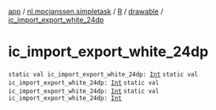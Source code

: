 [app](../../../index.md) / [nl.mpcjanssen.simpletask](../../index.md) / [R](../index.md) / [drawable](index.md) / [ic_import_export_white_24dp](.)

# ic_import_export_white_24dp

`static val ic_import_export_white_24dp: `[`Int`](https://kotlinlang.org/api/latest/jvm/stdlib/kotlin/-int/index.html)
`static val ic_import_export_white_24dp: `[`Int`](https://kotlinlang.org/api/latest/jvm/stdlib/kotlin/-int/index.html)
`static val ic_import_export_white_24dp: `[`Int`](https://kotlinlang.org/api/latest/jvm/stdlib/kotlin/-int/index.html)
`static val ic_import_export_white_24dp: `[`Int`](https://kotlinlang.org/api/latest/jvm/stdlib/kotlin/-int/index.html)